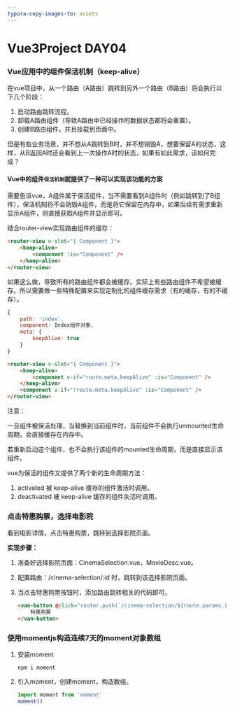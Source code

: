 ```yaml
---
typora-copy-images-to: assets
---
```


# Vue3Project DAY04

### Vue应用中的组件保活机制（keep-alive）

在vue项目中，从一个路由（A路由）跳转到另外一个路由（B路由）将会执行以下几个阶段：

1. 启动路由跳转流程。
2. 卸载A路由组件（导致A路由中已经操作的数据状态都将会重置）。
3. 创建B路由组件。并且挂载到页面中。

但是有些业务场景，并不想从A跳转到B时，并不想销毁A，想要保留A的状态，这样，从B返回A时还会看到上一次操作A时的状态，如果有如此需求，该如何完成？

#### Vue中的组件`保活机制`就提供了一种可以实现该功能的方案 

需要告诉vue，A组件属于保活组件，当不需要看到A组件时（例如跳转到了B组件），保活机制将不会销毁A组件，而是将它保留在内存中，如果后续有需求重新显示A组件，则直接获取A组件并显示即可。

结合router-view实现路由组件的缓存：

```html
<router-view v-slot="{ Component }">
    <keep-alive>
        <component :is="Component" />
    </keep-alive>
</router-view>
```

如果这么做，导致所有的路由组件都会被缓存。实际上有些路由组件不希望被缓存。所以需要做一些特殊配置来实现定制化的组件缓存需求（有的缓存，有的不缓存）。

```javascript
{
    path: 'index',
    component: Index组件对象,
    meta: {
    	keepAlive: true        
    }
}
```

```html
<router-view v-slot="{ Component }">
    <keep-alive>
        <component v-if="route.meta.keepAlive" :is="Component" />
    </keep-alive>
    <component v-if="!route.meta.keepAlive" :is="Component" />
</router-view>
```

注意：

一旦组件被保活处理，当替换到当前组件时，当前组件不会执行unmounted生命周期，会直接缓存在内存中。

若重新启动这个组件，也不会执行该组件的mounted生命周期，而是直接显示该组件。

vue为保活的组件又提供了两个新的生命周期方法：

1. activated       被 keep-alive 缓存的组件激活时调用。
2. deactivated   被 keep-alive 缓存的组件失活时调用。



### 点击特惠购票，选择电影院

看到电影详情，点击特惠购票，跳转到选择影院页面。

**实现步骤：**

1. 准备好选择影院页面：CinemaSelection.vue，MovieDesc.vue。

2. 配置路由：/cinema-selection/:id 时，跳转到该选择影院页面。

3. 当点击特惠购票按钮时，添加路由跳转相关的代码即可。

   ```html
   <van-button @click="router.push(`/cinema-selection/${route.params.id}`)" round type="danger" block>
       特惠购票
   </van-button>
   ```


### 使用momentjs构造连续7天的moment对象数组

1. 安装moment

   ```shell
   npm i moment
   ```

2. 引入moment，创建moment，构造数组。

   ```javascript
   import moment from 'moment'
   moment()
   ```






























